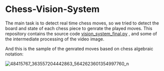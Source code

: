 # Chess-Vision-System
The main task is to detect real time chess moves, so we tried to detect the board and state of each chess piece to genrate the played moves. 
This repository contains the source code [vision_system_final.py](https://github.com/omarsayed7/Chess-Vision-System/blob/master/vision_system_final.py) , and some of the intermediate processing of the video image.

And this is the sample of the genrated moves based on chess algebraic notation:

![48415767_363557204442863_5642623601354997760_n](https://user-images.githubusercontent.com/32772530/54278687-b7f45000-459b-11e9-831c-66dd89c45d8d.jpg)


